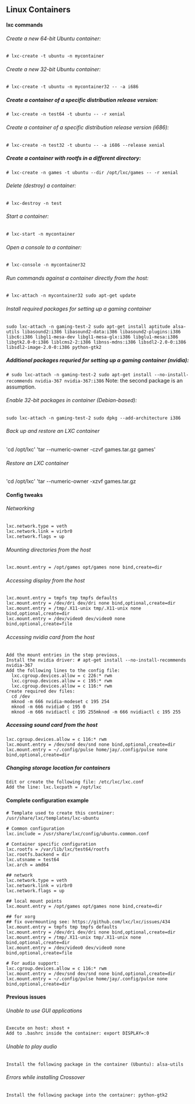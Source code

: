 ## Linux Containers

#### lxc commands

###### Create a new 64-bit Ubuntu container:
  `# lxc-create -t ubuntu -n mycontainer`

###### Create a new 32-bit Ubuntu container:
  `# lxc-create -t ubuntu -n mycontainer32 -- -a i686`

##### Create a container of a specific distribution release version:
  `# lxc-create -n test64 -t ubuntu -- -r xenial`

###### Create a container of a specific distribution release version (i686):
  `# lxc-create -n test32 -t ubuntu -- -a i686 --release xenial`

##### Create a container with rootfs in a different directory:
  `# lxc-create -n games -t ubuntu --dir /opt/lxc/games -- -r xenial`

###### Delete (destroy) a container:
  `# lxc-destroy -n test`

###### Start a container:
  `# lxc-start -n mycontainer`

###### Open a console to a container:
  `# lxc-console -n mycontainer32`

###### Run commands against a container directly from the host:
  `# lxc-attach -n mycontainer32 sudo apt-get update`

###### Install required packages for setting up a gaming container
  `sudo lxc-attach -n gaming-test-2 sudo apt-get install aptitude alsa-utils libasound2:i386 libasound2-data:i386 libasound2-plugins:i386 libc6:i386 libgl1-mesa-dev libgl1-mesa-glx:i386 libglu1-mesa:i386 libgtk2.0-0:i386 liblcms2-2:i386 libnss-mdns:i386 libsdl2-2.0-0:i386 libsdl2-image-2.0-0:i386 python-gtk2`

##### Additional packages requried for setting up a gaming container (nvidia):
  `# sudo lxc-attach -n gaming-test-2 sudo apt-get install --no-install-recommends nvidia-367 nvidia-367:i386` Note: the second package is an assumption.

###### Enable 32-bit packages in container (Debian-based):
  `sudo lxc-attach -n gaming-test-2 sudo dpkg --add-architecture i386`

###### Back up and restore an LXC container
  'cd /opt/lxc'
  'tar --numeric-owner -czvf games.tar.gz games'

###### Restore an LXC container
  'cd /opt/lxc'
  'tar --numeric-owner -xzvf games.tar.gz


#### Config tweaks

###### Networking
    lxc.network.type = veth
    lxc.network.link = virbr0
    lxc.network.flags = up

###### Mounting directories from the host
    lxc.mount.entry = /opt/games opt/games none bind,create=dir

###### Accessing display from the host
    lxc.mount.entry = tmpfs tmp tmpfs defaults
    lxc.mount.entry = /dev/dri dev/dri none bind,optional,create=dir
    lxc.mount.entry = /tmp/.X11-unix tmp/.X11-unix none bind,optional,create=dir
    lxc.mount.entry = /dev/video0 dev/video0 none bind,optional,create=file

###### Accessing nvidia card from the host
    Add the mount entries in the step previous.
    Install the nvidia driver: # apt-get install --no-install-recommends nvidia-367
    Add the following lines to the config file:
      lxc.cgroup.devices.allow = c 226:* rwm
      lxc.cgroup.devices.allow = c 195:* rwm
      lxc.cgroup.devices.allow = c 116:* rwm
    Create required dev files:
      cd /dev
      mknod -m 666 nvidia-modeset c 195 254
      mknod -m 666 nvidia0 c 195 0
      mknod -m 666 nvidiactl c 195 255mknod -m 666 nvidiactl c 195 255

##### Accessing sound card from the host
    lxc.cgroup.devices.allow = c 116:* rwm
    lxc.mount.entry = /dev/snd dev/snd none bind,optional,create=dir
    lxc.mount.entry = ~/.config/pulse home/jay/.config/pulse none bind,optional,create=dir

##### Changing storage location for containers
    Edit or create the following file: /etc/lxc/lxc.conf
    Add the line: lxc.lxcpath = /opt/lxc

#### Complete configuration example
    # Template used to create this container: /usr/share/lxc/templates/lxc-ubuntu

    # Common configuration
    lxc.include = /usr/share/lxc/config/ubuntu.common.conf

    # Container specific configuration
    lxc.rootfs = /var/lib/lxc/test64/rootfs
    lxc.rootfs.backend = dir
    lxc.utsname = test64
    lxc.arch = amd64

    ## network
    lxc.network.type = veth
    lxc.network.link = virbr0
    lxc.network.flags = up

    ## local mount points
    lxc.mount.entry = /opt/games opt/games none bind,create=dir

    ## for xorg
    ## fix overmounting see: https://github.com/lxc/lxc/issues/434
    lxc.mount.entry = tmpfs tmp tmpfs defaults
    lxc.mount.entry = /dev/dri dev/dri none bind,optional,create=dir
    lxc.mount.entry = /tmp/.X11-unix tmp/.X11-unix none bind,optional,create=dir
    lxc.mount.entry = /dev/video0 dev/video0 none bind,optional,create=file

    # For audio support:
    lxc.cgroup.devices.allow = c 116:* rwm
    lxc.mount.entry = /dev/snd dev/snd none bind,optional,create=dir
    lxc.mount.entry = ~/.config/pulse home/jay/.config/pulse none bind,optional,create=dir

#### Previous issues

###### Unable to use GUI applications
    Execute on host: xhost +
    Add to .bashrc inside the container: export DISPLAY=:0

###### Unable to play audio
    Install the following package in the container (Ubuntu): alsa-utils

###### Errors while installing Crossover
    Install the following package into the container: python-gtk2
